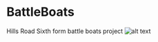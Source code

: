# BattleBoats

Hills Road Sixth form battle boats project
![alt text](https://github.com/grifffiin/BattleBoats/blob/master/BattleBoats.png?raw=true)
